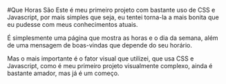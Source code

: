 #Que Horas São
Este é meu primeiro projeto com bastante uso de CSS e Javascript, por mais simples que seja, eu tentei torna-la a mais bonita que eu pudesse com meus conhecimentos atuais.

É simplesmente uma página que mostra as horas e o dia da semana, além de uma mensagem de boas-vindas que depende do seu horário.

Mas o mais importante é o fator visual que utilizei, que usa CSS e Javascript, como é meu primeiro projeto visualmente complexo, ainda é bastante amador, mas já é um começo.
